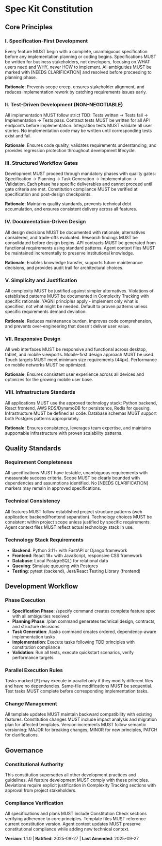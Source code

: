 <!--
Sync Impact Report:
Version change: 1.0.0 → 1.1.0
Added principles: VI. Accessibility Standards, VII. Responsive Design, VIII. Infrastructure Standards
Modified sections: Quality Standards (added Technology Stack Requirements)
Templates requiring updates: ✅ plan-template.md updated
Follow-up TODOs: None - all requirements incorporated
-->

# Spec Kit Constitution

## Core Principles

### I. Specification-First Development
Every feature MUST begin with a complete, unambiguous specification before any implementation planning or coding begins. Specifications MUST be written for business stakeholders, not developers, focusing on WHAT users need and WHY, never HOW to implement. All ambiguities MUST be marked with [NEEDS CLARIFICATION] and resolved before proceeding to planning phase.

**Rationale**: Prevents scope creep, ensures stakeholder alignment, and reduces implementation rework by catching requirements issues early.

### II. Test-Driven Development (NON-NEGOTIABLE)
All implementation MUST follow strict TDD: Tests written → Tests fail → Implementation → Tests pass. Contract tests MUST be written for all API endpoints before implementation. Integration tests MUST validate all user stories. No implementation code may be written until corresponding tests exist and fail.

**Rationale**: Ensures code quality, validates requirements understanding, and provides regression protection throughout development lifecycle.

### III. Structured Workflow Gates
Development MUST proceed through mandatory phases with quality gates: Specification → Planning → Task Generation → Implementation → Validation. Each phase has specific deliverables and cannot proceed until gate criteria are met. Constitution compliance MUST be verified at specification and post-design checkpoints.

**Rationale**: Maintains quality standards, prevents technical debt accumulation, and ensures consistent delivery across all features.

### IV. Documentation-Driven Design
All design decisions MUST be documented with rationale, alternatives considered, and trade-offs evaluated. Research findings MUST be consolidated before design begins. API contracts MUST be generated from functional requirements using standard patterns. Agent context files MUST be maintained incrementally to preserve institutional knowledge.

**Rationale**: Enables knowledge transfer, supports future maintenance decisions, and provides audit trail for architectural choices.

### V. Simplicity and Justification
All complexity MUST be justified against simpler alternatives. Violations of established patterns MUST be documented in Complexity Tracking with specific rationale. YAGNI principles apply - implement only what is specified, not what might be needed. Default to proven patterns unless specific requirements demand deviation.

**Rationale**: Reduces maintenance burden, improves code comprehension, and prevents over-engineering that doesn't deliver user value.

### VII. Responsive Design
All web interfaces MUST be responsive and functional across desktop, tablet, and mobile viewports. Mobile-first design approach MUST be used. Touch targets MUST meet minimum size requirements (44px). Performance on mobile networks MUST be optimized.

**Rationale**: Ensures consistent user experience across all devices and optimizes for the growing mobile user base.

### VIII. Infrastructure Standards
All applications MUST use the approved technology stack: Python backend, React frontend, AWS RDS/DynamoDB for persistence, Redis for queuing. Infrastructure MUST be defined as code. Database schemas MUST support both Postgres patterns appropriately.

**Rationale**: Ensures consistency, leverages team expertise, and maintains supportable infrastructure with proven scalability patterns.

## Quality Standards

### Requirement Completeness
All specifications MUST have testable, unambiguous requirements with measurable success criteria. Scope MUST be clearly bounded with dependencies and assumptions identified. No [NEEDS CLARIFICATION] markers may remain in approved specifications.

### Technical Consistency
All features MUST follow established project structure patterns (web application: backend/frontend separation). Technology choices MUST be consistent within project scope unless justified by specific requirements. Agent context files MUST reflect actual technology stack in use.

### Technology Stack Requirements
- **Backend**: Python 3.11+ with FastAPI or Django framework
- **Frontend**: React 18+ with JavaScript, responsive CSS framework
- **Database**: Local PostgreSQL) for relational data
- **Queuing**: Simulate queueing with Postgres
- **Testing**: pytest (backend), Jest/React Testing Library (frontend)

## Development Workflow

### Phase Execution
- **Specification Phase**: /specify command creates complete feature spec with all ambiguities resolved
- **Planning Phase**: /plan command generates technical design, contracts, and structure decisions
- **Task Generation**: /tasks command creates ordered, dependency-aware implementation tasks
- **Implementation**: Execute tasks following TDD principles with constitution compliance
- **Validation**: Run all tests, execute quickstart scenarios, verify performance targets

### Parallel Execution Rules
Tasks marked [P] may execute in parallel only if they modify different files and have no dependencies. Same-file modifications MUST be sequential. Test tasks MUST complete before corresponding implementation tasks.

### Change Management
All template updates MUST maintain backward compatibility with existing features. Constitution changes MUST include impact analysis and migration plan for affected templates. Version increments MUST follow semantic versioning: MAJOR for breaking changes, MINOR for new principles, PATCH for clarifications.

## Governance

### Constitutional Authority
This constitution supersedes all other development practices and guidelines. All feature development MUST comply with these principles. Deviations require explicit justification in Complexity Tracking sections with approval from project stakeholders.

### Compliance Verification
All specifications and plans MUST include Constitution Check sections verifying adherence to core principles. Template files MUST reference current constitution version. Agent context updates MUST preserve constitutional compliance while adding new technical context.


**Version**: 1.1.0 | **Ratified**: 2025-09-27 | **Last Amended**: 2025-09-27